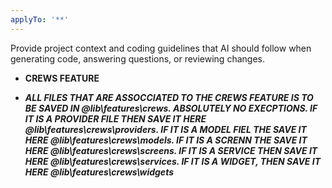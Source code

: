 ```yaml
---
applyTo: '**'
---
```

Provide project context and coding guidelines that AI should follow when generating code, answering questions, or reviewing changes.

* **CREWS FEATURE**

* ***ALL FILES THAT ARE ASSOCCIATED TO THE CREWS FEATURE IS TO BE SAVED IN @lib\features\crews. ABSOLUTELY NO EXECPTIONS. IF IT IS A PROVIDER FILE THEN SAVE IT HERE @lib\features\crews\providers. IF IT IS A MODEL FIEL THE SAVE IT HERE @lib\features\crews\models. IF IT IS A SCRENN THE SAVE IT HERE @lib\features\crews\screens. IF IT IS A SERVICE THEN SAVE IT HERE @lib\features\crews\services. IF IT IS A WIDGET, THEN SAVE IT HERE @lib\features\crews\widgets***